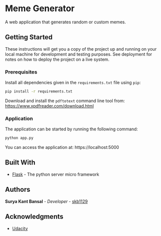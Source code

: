 # Meme Generator

A web application that generates random or custom memes.

## Getting Started

These instructions will get you a copy of the project up and running on your local machine for development and testing
purposes. See deployment for notes on how to deploy the project on a live system.

### Prerequisites

Install all dependencies given in the `requirements.txt` file using `pip`:
```bash
pip install -r requirements.txt
```

Download and install the `pdftotext` command line tool from: https://www.xpdfreader.com/download.html

### Application

The application can be started by running the following command:
```bash
python app.py
```

You can access the application at: https://localhost:5000

## Built With

* [Flask](http://flask.pocoo.org/) - The python server micro framework

## Authors

**Surya Kant Bansal** - *Developer* - [skb1129](https://github.com/skb1129)

## Acknowledgments

* [Udacity](https://www.udacity.com/)
